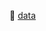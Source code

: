 📁 [data]((https://drive.google.com/drive/folders/1n5OQll2TvrK2uq4s7FbukwBT4MI6Cy7h?usp=drive_link))
